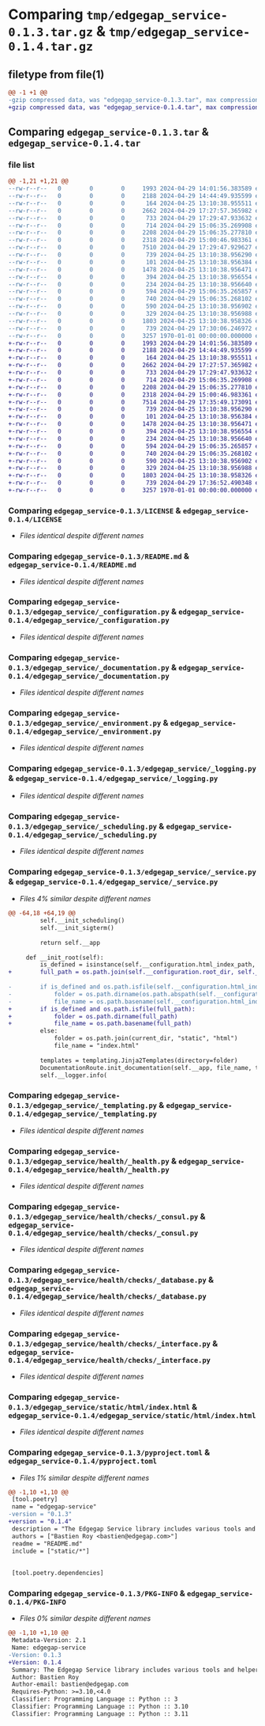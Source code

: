 # Comparing `tmp/edgegap_service-0.1.3.tar.gz` & `tmp/edgegap_service-0.1.4.tar.gz`

## filetype from file(1)

```diff
@@ -1 +1 @@
-gzip compressed data, was "edgegap_service-0.1.3.tar", max compression
+gzip compressed data, was "edgegap_service-0.1.4.tar", max compression
```

## Comparing `edgegap_service-0.1.3.tar` & `edgegap_service-0.1.4.tar`

### file list

```diff
@@ -1,21 +1,21 @@
--rw-r--r--   0        0        0     1993 2024-04-29 14:01:56.383589 edgegap_service-0.1.3/LICENSE
--rw-r--r--   0        0        0     2188 2024-04-29 14:44:49.935599 edgegap_service-0.1.3/README.md
--rw-r--r--   0        0        0      164 2024-04-25 13:10:38.955511 edgegap_service-0.1.3/edgegap_service/__init__.py
--rw-r--r--   0        0        0     2662 2024-04-29 17:27:57.365982 edgegap_service-0.1.3/edgegap_service/_configuration.py
--rw-r--r--   0        0        0      733 2024-04-29 17:29:47.933632 edgegap_service-0.1.3/edgegap_service/_documentation.py
--rw-r--r--   0        0        0      714 2024-04-29 15:06:35.269908 edgegap_service-0.1.3/edgegap_service/_environment.py
--rw-r--r--   0        0        0     2208 2024-04-29 15:06:35.277810 edgegap_service-0.1.3/edgegap_service/_logging.py
--rw-r--r--   0        0        0     2318 2024-04-29 15:00:46.983361 edgegap_service-0.1.3/edgegap_service/_scheduling.py
--rw-r--r--   0        0        0     7510 2024-04-29 17:29:47.929627 edgegap_service-0.1.3/edgegap_service/_service.py
--rw-r--r--   0        0        0      739 2024-04-25 13:10:38.956290 edgegap_service-0.1.3/edgegap_service/_templating.py
--rw-r--r--   0        0        0      101 2024-04-25 13:10:38.956384 edgegap_service-0.1.3/edgegap_service/health/__init__.py
--rw-r--r--   0        0        0     1478 2024-04-25 13:10:38.956471 edgegap_service-0.1.3/edgegap_service/health/_health.py
--rw-r--r--   0        0        0      394 2024-04-25 13:10:38.956554 edgegap_service-0.1.3/edgegap_service/health/_model.py
--rw-r--r--   0        0        0      234 2024-04-25 13:10:38.956640 edgegap_service-0.1.3/edgegap_service/health/checks/__init__.py
--rw-r--r--   0        0        0      594 2024-04-29 15:06:35.265857 edgegap_service-0.1.3/edgegap_service/health/checks/_consul.py
--rw-r--r--   0        0        0      740 2024-04-29 15:06:35.268102 edgegap_service-0.1.3/edgegap_service/health/checks/_database.py
--rw-r--r--   0        0        0      590 2024-04-25 13:10:38.956902 edgegap_service-0.1.3/edgegap_service/health/checks/_interface.py
--rw-r--r--   0        0        0      329 2024-04-25 13:10:38.956988 edgegap_service-0.1.3/edgegap_service/health/checks/_model.py
--rw-r--r--   0        0        0     1803 2024-04-25 13:10:38.958326 edgegap_service-0.1.3/edgegap_service/static/html/index.html
--rw-r--r--   0        0        0      739 2024-04-29 17:30:06.246972 edgegap_service-0.1.3/pyproject.toml
--rw-r--r--   0        0        0     3257 1970-01-01 00:00:00.000000 edgegap_service-0.1.3/PKG-INFO
+-rw-r--r--   0        0        0     1993 2024-04-29 14:01:56.383589 edgegap_service-0.1.4/LICENSE
+-rw-r--r--   0        0        0     2188 2024-04-29 14:44:49.935599 edgegap_service-0.1.4/README.md
+-rw-r--r--   0        0        0      164 2024-04-25 13:10:38.955511 edgegap_service-0.1.4/edgegap_service/__init__.py
+-rw-r--r--   0        0        0     2662 2024-04-29 17:27:57.365982 edgegap_service-0.1.4/edgegap_service/_configuration.py
+-rw-r--r--   0        0        0      733 2024-04-29 17:29:47.933632 edgegap_service-0.1.4/edgegap_service/_documentation.py
+-rw-r--r--   0        0        0      714 2024-04-29 15:06:35.269908 edgegap_service-0.1.4/edgegap_service/_environment.py
+-rw-r--r--   0        0        0     2208 2024-04-29 15:06:35.277810 edgegap_service-0.1.4/edgegap_service/_logging.py
+-rw-r--r--   0        0        0     2318 2024-04-29 15:00:46.983361 edgegap_service-0.1.4/edgegap_service/_scheduling.py
+-rw-r--r--   0        0        0     7514 2024-04-29 17:35:49.173091 edgegap_service-0.1.4/edgegap_service/_service.py
+-rw-r--r--   0        0        0      739 2024-04-25 13:10:38.956290 edgegap_service-0.1.4/edgegap_service/_templating.py
+-rw-r--r--   0        0        0      101 2024-04-25 13:10:38.956384 edgegap_service-0.1.4/edgegap_service/health/__init__.py
+-rw-r--r--   0        0        0     1478 2024-04-25 13:10:38.956471 edgegap_service-0.1.4/edgegap_service/health/_health.py
+-rw-r--r--   0        0        0      394 2024-04-25 13:10:38.956554 edgegap_service-0.1.4/edgegap_service/health/_model.py
+-rw-r--r--   0        0        0      234 2024-04-25 13:10:38.956640 edgegap_service-0.1.4/edgegap_service/health/checks/__init__.py
+-rw-r--r--   0        0        0      594 2024-04-29 15:06:35.265857 edgegap_service-0.1.4/edgegap_service/health/checks/_consul.py
+-rw-r--r--   0        0        0      740 2024-04-29 15:06:35.268102 edgegap_service-0.1.4/edgegap_service/health/checks/_database.py
+-rw-r--r--   0        0        0      590 2024-04-25 13:10:38.956902 edgegap_service-0.1.4/edgegap_service/health/checks/_interface.py
+-rw-r--r--   0        0        0      329 2024-04-25 13:10:38.956988 edgegap_service-0.1.4/edgegap_service/health/checks/_model.py
+-rw-r--r--   0        0        0     1803 2024-04-25 13:10:38.958326 edgegap_service-0.1.4/edgegap_service/static/html/index.html
+-rw-r--r--   0        0        0      739 2024-04-29 17:36:52.490348 edgegap_service-0.1.4/pyproject.toml
+-rw-r--r--   0        0        0     3257 1970-01-01 00:00:00.000000 edgegap_service-0.1.4/PKG-INFO
```

### Comparing `edgegap_service-0.1.3/LICENSE` & `edgegap_service-0.1.4/LICENSE`

 * *Files identical despite different names*

### Comparing `edgegap_service-0.1.3/README.md` & `edgegap_service-0.1.4/README.md`

 * *Files identical despite different names*

### Comparing `edgegap_service-0.1.3/edgegap_service/_configuration.py` & `edgegap_service-0.1.4/edgegap_service/_configuration.py`

 * *Files identical despite different names*

### Comparing `edgegap_service-0.1.3/edgegap_service/_documentation.py` & `edgegap_service-0.1.4/edgegap_service/_documentation.py`

 * *Files identical despite different names*

### Comparing `edgegap_service-0.1.3/edgegap_service/_environment.py` & `edgegap_service-0.1.4/edgegap_service/_environment.py`

 * *Files identical despite different names*

### Comparing `edgegap_service-0.1.3/edgegap_service/_logging.py` & `edgegap_service-0.1.4/edgegap_service/_logging.py`

 * *Files identical despite different names*

### Comparing `edgegap_service-0.1.3/edgegap_service/_scheduling.py` & `edgegap_service-0.1.4/edgegap_service/_scheduling.py`

 * *Files identical despite different names*

### Comparing `edgegap_service-0.1.3/edgegap_service/_service.py` & `edgegap_service-0.1.4/edgegap_service/_service.py`

 * *Files 4% similar despite different names*

```diff
@@ -64,18 +64,19 @@
         self.__init_scheduling()
         self.__init_sigterm()
 
         return self.__app
 
     def __init_root(self):
         is_defined = isinstance(self.__configuration.html_index_path, str)
+        full_path = os.path.join(self.__configuration.root_dir, self.__configuration.html_index_path)
 
-        if is_defined and os.path.isfile(self.__configuration.html_index_path):
-            folder = os.path.dirname(os.path.abspath(self.__configuration.html_index_path))
-            file_name = os.path.basename(self.__configuration.html_index_path)
+        if is_defined and os.path.isfile(full_path):
+            folder = os.path.dirname(full_path)
+            file_name = os.path.basename(full_path)
         else:
             folder = os.path.join(current_dir, "static", "html")
             file_name = "index.html"
 
         templates = templating.Jinja2Templates(directory=folder)
         DocumentationRoute.init_documentation(self.__app, file_name, templates)
         self.__logger.info(
```

### Comparing `edgegap_service-0.1.3/edgegap_service/_templating.py` & `edgegap_service-0.1.4/edgegap_service/_templating.py`

 * *Files identical despite different names*

### Comparing `edgegap_service-0.1.3/edgegap_service/health/_health.py` & `edgegap_service-0.1.4/edgegap_service/health/_health.py`

 * *Files identical despite different names*

### Comparing `edgegap_service-0.1.3/edgegap_service/health/checks/_consul.py` & `edgegap_service-0.1.4/edgegap_service/health/checks/_consul.py`

 * *Files identical despite different names*

### Comparing `edgegap_service-0.1.3/edgegap_service/health/checks/_database.py` & `edgegap_service-0.1.4/edgegap_service/health/checks/_database.py`

 * *Files identical despite different names*

### Comparing `edgegap_service-0.1.3/edgegap_service/health/checks/_interface.py` & `edgegap_service-0.1.4/edgegap_service/health/checks/_interface.py`

 * *Files identical despite different names*

### Comparing `edgegap_service-0.1.3/edgegap_service/static/html/index.html` & `edgegap_service-0.1.4/edgegap_service/static/html/index.html`

 * *Files identical despite different names*

### Comparing `edgegap_service-0.1.3/pyproject.toml` & `edgegap_service-0.1.4/pyproject.toml`

 * *Files 1% similar despite different names*

```diff
@@ -1,10 +1,10 @@
 [tool.poetry]
 name = "edgegap-service"
-version = "0.1.3"
+version = "0.1.4"
 description = "The Edgegap Service library includes various tools and helpers for creating FastAPI Service with easy integration. It is designed for use within the Edgegap organization."
 authors = ["Bastien Roy <bastien@edgegap.com>"]
 readme = "README.md"
 include = ["static/*"]
 
 
 [tool.poetry.dependencies]
```

### Comparing `edgegap_service-0.1.3/PKG-INFO` & `edgegap_service-0.1.4/PKG-INFO`

 * *Files 0% similar despite different names*

```diff
@@ -1,10 +1,10 @@
 Metadata-Version: 2.1
 Name: edgegap-service
-Version: 0.1.3
+Version: 0.1.4
 Summary: The Edgegap Service library includes various tools and helpers for creating FastAPI Service with easy integration. It is designed for use within the Edgegap organization.
 Author: Bastien Roy
 Author-email: bastien@edgegap.com
 Requires-Python: >=3.10,<4.0
 Classifier: Programming Language :: Python :: 3
 Classifier: Programming Language :: Python :: 3.10
 Classifier: Programming Language :: Python :: 3.11
```

